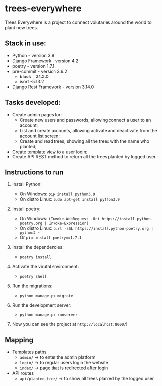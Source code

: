 # trees-everywhere
Trees Everywhere is a project to connect volutaries around the world to plant new trees.

## Stack in use:
- Python - version 3.9
- Django Framework - version 4.2
- poetry - version 1.7.1
- pre-commit - version 3.6.2
    - black - 24.2.0
    - isort -5.13.2
- Django Rest Framework - version 3.14.0

## Tasks developed:

- Create admin pages for:
    - Create new users and passwords, allowing connect a user to an account;
    - List and create accounts, allowing activate and deactivate from the account list screen;
    - Create and read trees, showing all the trees with the name who planted;
- Create template view to a user login;
- Create API REST method to return all the trees planted by logged user.

## Instructions to run

1. Install Python:
    - On Windows: `pip install python3.9`
    - On distro Linux: `sudo apt-get install python3.9`

2. Install poetry:
    - On Windows: `(Invoke-WebRequest -Uri https://install.python-poetry.org | Invoke-Expression)`
    - On distro Linux: `curl -sSL https://install.python-poetry.org | python3 -`
    - Or `pip install poetry==1.7.1`

3. Install the dependencies:
    - `poetry install`

4. Activate the virutal environment:
    - `poetry shell`

5. Run the migrations:
    - `python manage.py migrate`

6. Run the development server:
    - `python manage.py runserver`

7. Now you can see the project at `http://localhost:8000/`!


## Mapping
- Templates paths
    - `admin/` -> to enter the admin platform
    - `login/` -> to regular users login the website
    - `index/` -> page that is redirected after login
- API routes
    - `api/planted_tree/` -> to show all trees planted by the logged user
